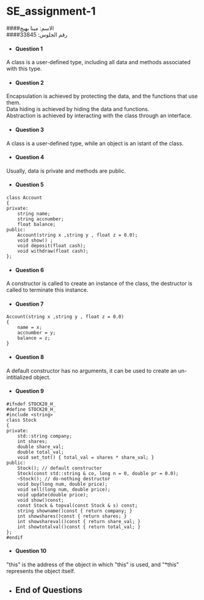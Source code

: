 # SE_assignment-1

####الاسم: مينا بهيج  
####رقم الجلوس: 33845  

* #### Question 1  
A class is a user-defined type, including all data and methods associated with this type.


* #### Question 2  
Encapsulation is achieved by protecting the data, and the functions that use them.  
Data hiding is achieved by hiding the data and functions.  
Abstraction is achieved by interacting with the class through an interface.

* #### Question 3  
 A class is a user-defined type, while an object is an istant of the class.

* #### Question 4  
 Usually, data is private and methods are public.

* #### Question 5  
```
class Account
{
private:
	string name;
	string accnumber;
	float balance;
public:
	Account(string x ,string y , float z = 0.0);
	void show() ;
	void deposit(float cash);
	void withdraw(float cash);
};
```

* #### Question 6  
 A constructor is called to create an instance of the class, the destructor is called to terminate this instance.

* #### Question 7  
```
Account(string x ,string y , float z = 0.0)
{
	name = x;
	accnumber = y;
	balance = z;
}
```

* #### Question 8  
 A default constructor has no arguments, it can be used to create an un-intitialized object.

* #### Question 9  
```
#ifndef STOCK20_H_
#define STOCK20_H_
#include <string>
class Stock
{
private:
	std::string company;
	int shares;
	double share_val;
	double total_val;
	void set_tot() { total_val = shares * share_val; }
public:
	Stock(); // default constructor
	Stock(const std::string & co, long n = 0, double pr = 0.0);
	~Stock(); // do-nothing destructor
	void buy(long num, double price);
	void sell(long num, double price);
	void update(double price);
	void show()const;
	const Stock & topval(const Stock & s) const;
	string showname()const { return company; }
	int showshares()const { return shares; }
	int showshareval()const { return share_val; }
	int showtotalval()const { return total_val; }
};
#endif
```
* #### Question 10  
 "this" is the address of the object in which "this" is used, and "*this" represents the object itself.

* ## End of Questions
